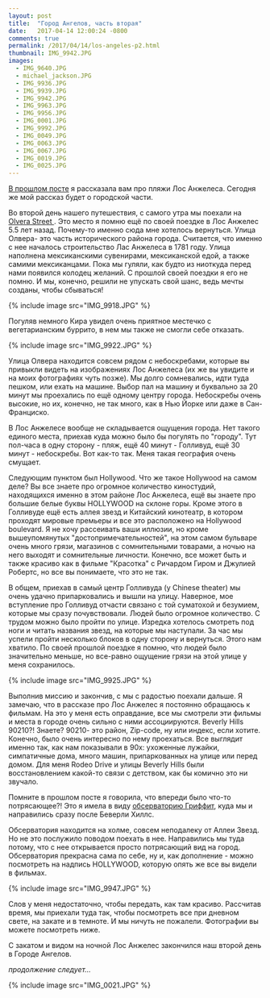 ```yaml
---
layout: post
title:  "Город Ангелов, часть вторая"
date:   2017-04-14 12:00:24 -0800
comments: true
permalink: /2017/04/14/los-angeles-p2.html
thumbnail: IMG_9942.JPG
images:
  - IMG_9640.JPG
  - michael_jackson.JPG
  - IMG_9936.JPG
  - IMG_9939.JPG
  - IMG_9942.JPG
  - IMG_9963.JPG
  - IMG_9956.JPG
  - IMG_0001.JPG
  - IMG_9992.JPG
  - IMG_0049.JPG
  - IMG_0063.JPG
  - IMG_0067.JPG
  - IMG_0019.JPG
  - IMG_0025.JPG
---
```


<a href="http://karmelalla.com/2017/04/12/los-angeles-p1.html" target="_blank">В прошлом посте</a> я рассказала вам про пляжи Лос Анжелеса. Сегодня же мой рассказ будет о городской части.


Во второй день нашего путешествия, с самого утра мы поехали на <a href="https://en.wikipedia.org/wiki/Olvera_Street" target="_blank"> Olvera Street </a>. Это место я помню ещё по своей поездке в Лос Анжелес 5.5 лет назад. Почему-то именно сюда мне хотелось вернуться.
Улица Олвера- это часть исторического района города. Считается, что именно с нее началось строительство Лас Анжелеса в 1781 году. Улица наполнена мексиканскими сувенирами, мексиканской едой, а также самими мексиканцами. Пока мы гуляли, как будто из ниоткуда перед нами появился колодец желаний. С прошлой своей поездки я его не помню. И мы, конечно, решили не упускать свой шанс, ведь мечты созданы, чтобы сбываться!

<!--separate-->

{% include image src="IMG_9918.JPG" %}

Погуляв немного Кира увидел очень приятное местечко с вегетарианским буррито, в нем мы также не смогли себе отказать.

{% include image src="IMG_9922.JPG" %}

Улица Олвера находится совсем рядом с небоскребами, которые вы привыкли видеть на изображениях Лос Анжелеса (их же вы увидите и на моих фотографиях чуть позже). Мы долго сомневались, идти туда пешком, или ехать на машине. Выбор пал на машину и буквально за 20 минут мы проехались по ещё одному центру города. Небоскребы очень высокие, но их, конечно, не так много, как в Нью Йорке или даже в Сан-Франциско.


В Лос Анжелесе вообще не складывается ощущения города. Нет такого единого места, приехав куда можно было бы погулять по "городу". Тут пол-часа в одну сторону - пляж, ещё 40 минут - Голливуд, ещё 30 минут - небоскребы. Вот как-то так. Меня такая география очень смущает.

Следующим пунктом был Hollywood. Что же такое Hollywood на самом деле? Вы все знаете про огромное количество киностудий, находящихся именно в этом районе Лос Анжелеса, ещё вы знаете про большие белые буквы HOLLYWOOD на склоне горы. Кроме этого в Голливуде ещё есть аллея звезд и Китайский кинотеатр, в котором проходят мировые премьеры и все это расположено на Hollywood boulevard. Я не хочу рассеивать ваши иллюзии, но кроме вышеупомянутых "достопримечательностей", на этом самом бульваре очень много грязи, магазинов с сомнительными товарами, а ночью на него выходят и сомнительные личности. Конечно, все может быть и также красиво как в фильме "Красотка" c Ричардом Гиром и Джулией Робертс, но все вы понимаете, что это не так.

В общем, приехав в самый центр Голливуда (у Chinese theater) мы очень удачно припарковались и вышли на улицу. Наверное, мое вступление про Голливуд отчасти связано с той суматохой и безумием, которые мы сразу почувствовали. Людей было огромное количество. С трудом можно было пройти по улице. Изредка хотелось смотреть под ноги и читать названия звезд, на которые мы наступали. За час мы успели пройти несколько блоков в одну сторону и вернуться. Этого нам хватило. По своей прошлой поездке я помню, что людей было значительно меньше, но все-равно ощущение грязи на этой улице у меня сохранилось.

{% include image src="IMG_9925.JPG" %}

Выполнив миссию и закончив, с мы с радостью поехали дальше. Я замечаю, что в рассказе про Лос Анжелес я постоянно обращаюсь к фильмам. На это у меня есть оправдание, все мы смотрели эти фильмы и места в городе очень сильно с ними ассоциируются. Beverly Hills 90210?! Знаете? 90210- это район, Zip-code, ну или индекс, если хотите. Конечно, было очень интересно по нему проехаться. Все выглядит именно так, как нам показывали в 90х: ухоженные лужайки, симпатичные дома, много машин, припаркованных на улице или перед домом. Для меня Rodeo Drive и улицы Beverly Hills были восстановлением какой-то связи с детством, как бы комично это ни звучало.

Помните в прошлом посте я говорила, что впереди было что-то потрясающее?! Это я имела в виду <a href="https://ru.wikipedia.org/wiki/%D0%9E%D0%B1%D1%81%D0%B5%D1%80%D0%B2%D0%B0%D1%82%D0%BE%D1%80%D0%B8%D1%8F_%D0%93%D1%80%D0%B8%D1%84%D1%84%D0%B8%D1%82%D0%B0" target="_blank">обсерваторию Гриффит</a>, куда мы и направились сразу после Беверли Хиллс.

Обсерватория находится на холме, совсем неподалеку от Аллеи Звезд. Но не это послужило поводом поехать в нее.
Направились мы туда потому, что с нее открывается просто потрясающий вид на город. Обсерватория прекрасна сама по себе, ну и, как дополнение - можно посмотреть на надпись HOLLYWOOD, которую опять же все вы видели в фильмах.

{% include image src="IMG_9947.JPG" %}

Слов у меня недостаточно, чтобы передать, как там красиво. Рассчитав время, мы приехали туда так, чтобы посмотреть все при дневном свете, на закате и в темноте. И мы ничуть не пожалели. Фотографии вы можете посмотреть ниже.

С закатом и видом на ночной Лос Анжелес закончился наш второй день в Городе Ангелов.

*продолжение следует...*

{% include image src="IMG_0021.JPG" %}